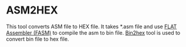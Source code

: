 # ASM2HEX

This tool converts ASM file to HEX file. It takes *.asm file and use [FLAT Assembler (FASM)](http://flatassembler.net/) to compile the asm to bin file. [Bin2hex](http://www.ht-lab.com/freeutils/bin2hex/bin2hex.html) tool is used to convert bin file to hex file.
